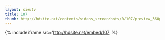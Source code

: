 ```yaml
---
layout: sieutv
title: 107
thumb: http://hdsite.net/contents/videos_screenshots/0/107/preview_360p.mp4.jpg
---
```

{% include iframe src='http://hdsite.net/embed/107' %}
 
